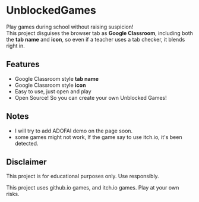# UnblockedGames

Play games during school without raising suspicion!  
This project disguises the browser tab as **Google Classroom**, including both the **tab name** and **icon**, so even if a teacher uses a tab checker, it blends right in.

## Features
- Google Classroom style **tab name**
- Google Classroom style **icon**
- Easy to use, just open and play
- Open Source! So you can create your own Unblocked Games!

## Notes
- I will try to add ADOFAI demo on the page soon.
- some games might not work, If the game say to use itch.io, it's been detected.

## Disclaimer
This project is for educational purposes only. Use responsibly.

This project uses github.io games, and itch.io games. Play at your own risks.
